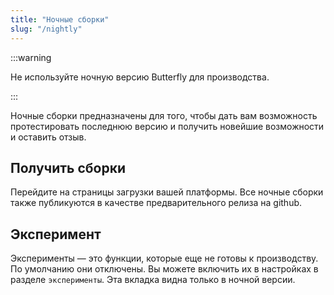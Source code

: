 ```yaml
---
title: "Ночные сборки"
slug: "/nightly"
---
```


:::warning

Не используйте ночную версию Butterfly для производства.

:::

Ночные сборки предназначены для того, чтобы дать вам возможность протестировать последнюю версию и получить новейшие возможности и оставить отзыв.

## Получить сборки

Перейдите на страницы загрузки вашей платформы. Все ночные сборки также публикуются в качестве предварительного релиза на github.

## Эксперимент

Эксперименты — это функции, которые еще не готовы к производству. По умолчанию они отключены. Вы можете включить их в настройках в разделе `эксперименты`. Эта вкладка видна только в ночной версии.
